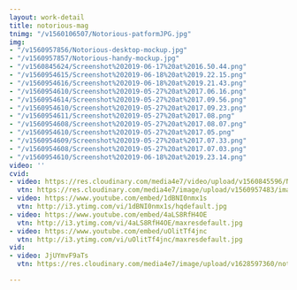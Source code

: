 ```yaml
---
layout: work-detail
title: notorious-mag
tnimg: "/v1560106507/Notorious-patformJPG.jpg"
img:
- "/v1560957856/Notorious-desktop-mockup.jpg"
- "/v1560957857/Notorious-handy-mockup.jpg"
- "/v1560845624/Screenshot%202019-06-17%20at%2016.50.44.png"
- "/v1560954615/Screenshot%202019-06-18%20at%2019.22.15.png"
- "/v1560954616/Screenshot%202019-06-18%20at%2019.21.43.png"
- "/v1560954610/Screenshot%202019-05-27%20at%2017.06.16.png"
- "/v1560954614/Screenshot%202019-05-27%20at%2017.09.56.png"
- "/v1560954610/Screenshot%202019-05-27%20at%2017.09.23.png"
- "/v1560954611/Screenshot%202019-05-27%20at%2017.08.png"
- "/v1560954608/Screenshot%202019-05-27%20at%2017.08.07.png"
- "/v1560954610/Screenshot%202019-05-27%20at%2017.05.png"
- "/v1560954609/Screenshot%202019-05-27%20at%2017.07.33.png"
- "/v1560954608/Screenshot%202019-05-27%20at%2017.07.03.png"
- "/v1560954610/Screenshot%202019-06-18%20at%2019.23.14.png"
video: ''
cvid:
- video: https://res.cloudinary.com/media4e7/video/upload/v1560845596/Notorious_MASTER_V3_4_xdrndw.mp4
  vtn: https://res.cloudinary.com/media4e7/image/upload/v1560957483/image001_4_ws9aff.png
- video: https://www.youtube.com/embed/1dBNI0nmx1s
  vtn: http://i3.ytimg.com/vi/1dBNI0nmx1s/hqdefault.jpg
- video: https://www.youtube.com/embed/4aLS8RfH4OE
  vtn: http://i3.ytimg.com/vi/4aLS8RfH4OE/maxresdefault.jpg
- video: https://www.youtube.com/embed/uOlitTf4jnc
  vtn: http://i3.ytimg.com/vi/uOlitTf4jnc/maxresdefault.jpg
vid:
- video: JjUYmvF9aTs
  vtn: https://res.cloudinary.com/media4e7/image/upload/v1628597360/notorious-intro_w2vhm8.png

---
```

